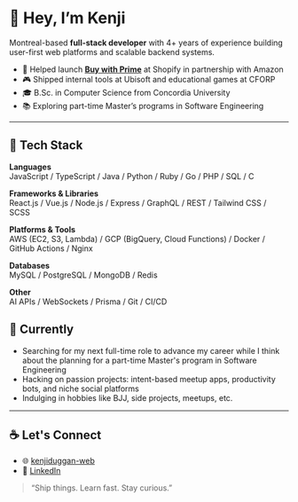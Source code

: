 # 👋 Hey, I’m Kenji

Montreal-based **full-stack developer** with 4+ years of experience building user-first web platforms and scalable backend systems.

- 🚀 Helped launch [**Buy with Prime**](https://apps.shopify.com/buy-with-prime) at Shopify in partnership with Amazon
- 🎮 Shipped internal tools at Ubisoft and educational games at CFORP
- 🎓 B.Sc. in Computer Science from Concordia University
- 📚 Exploring part-time Master’s programs in Software Engineering

---

## 🔧 Tech Stack

**Languages**  
JavaScript / TypeScript / Java / Python / Ruby / Go / PHP / SQL / C

**Frameworks & Libraries**  
React.js / Vue.js / Node.js / Express / GraphQL / REST / Tailwind CSS / SCSS

**Platforms & Tools**  
AWS (EC2, S3, Lambda) / GCP (BigQuery, Cloud Functions) / Docker / GitHub Actions / Nginx

**Databases**  
MySQL / PostgreSQL / MongoDB / Redis

**Other**  
AI APIs / WebSockets / Prisma / Git / CI/CD

## 🌱 Currently

- Searching for my next full-time role to advance my career while I think about the planning for a part-time Master's program in Software Engineering
- Hacking on passion projects: intent-based meetup apps, productivity bots, and niche social platforms
- Indulging in hobbies like BJJ, side projects, meetups, etc.

---

## ☕ Let's Connect

- 🌐 [kenjiduggan-web](https://magic-portfolio-for-next-3cdlnl65l-kenjiduggans-projects.vercel.app/)
- 💼 [LinkedIn](https://www.linkedin.com/in/kenji-duggan/)


> “Ship things. Learn fast. Stay curious.”

